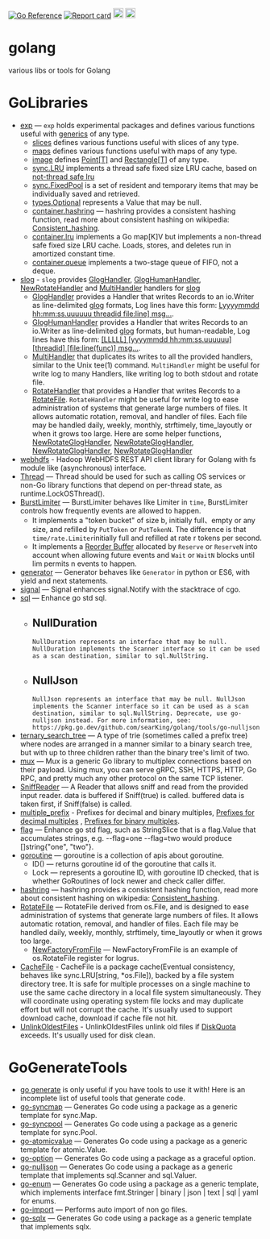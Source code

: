 [![Go Reference](https://pkg.go.dev/badge/github.com/searKing/golang.svg)](https://pkg.go.dev/github.com/searKing/golang)
[![Report card](https://goreportcard.com/badge/github.com/searKing/golang)](https://goreportcard.com/report/github.com/searKing/golang)
[<img src="https://api.visitorbadge.io/api/visitors?path=https%3A%2F%2Fgithub.com%2FsearKing%2Fgolang&countColor=%23263759" height="20">](https://visitorbadge.io/status?path=https%3A%2F%2Fgithub.com%2FsearKing%2Fgolang)
[<img src="https://resources.jetbrains.com/storage/products/company/brand/logos/jb_beam.svg" height="20">](https://jb.gg/OpenSourceSupport)

# golang

various libs or tools for Golang

# GoLibraries

* [exp](https://pkg.go.dev/github.com/searKing/golang/go/exp) — `exp` holds experimental packages and defines various
  functions useful with [generics](https://go.dev/doc/tutorial/generics) of any type.
    - [slices](https://pkg.go.dev/github.com/searKing/golang/go/exp/slices) defines various functions useful with slices
      of any type.
    - [maps](https://pkg.go.dev/github.com/searKing/golang/go/exp/maps) defines various functions useful with maps of
      any type.
    - [image](https://pkg.go.dev/github.com/searKing/golang/go/exp/image)
      defines [Point[T]](https://pkg.go.dev/github.com/searKing/golang/go/exp/image#Point)
      and [Rectangle[T]](https://pkg.go.dev/github.com/searKing/golang/go/exp/image#Rectangle) of any type.
    - [sync.LRU](https://pkg.go.dev/github.com/searKing/golang/go/exp/sync#LRU) implements a thread safe fixed size LRU
      cache, based on [not-thread safe lru](https://pkg.go.dev/github.com/searKing/golang/go/exp/container/lru#LRU)
    - [sync.FixedPool](https://pkg.go.dev/github.com/searKing/golang/go/exp/sync#FixedPool) is a set of resident and
      temporary items that may be individually saved and retrieved.
    - [types.Optional](https://pkg.go.dev/github.com/searKing/golang/go/exp/types#Optional) represents a Value that may
      be null.
    - [container.hashring](https://pkg.go.dev/github.com/searKing/golang/go/exp/container/hashring#HashRing) —
      hashring provides a consistent hashing function, read more about consistent hashing on
      wikipedia: [Consistent_hashing](http://en.wikipedia.org/wiki/Consistent_hashing).
    - [container.lru](https://pkg.go.dev/github.com/searKing/golang/go/exp/container/lru#LRU) implements a Go map[K]V
      but implements a non-thread safe fixed size LRU cache.
      Loads, stores, and deletes run in amortized constant time.
    - [container.queue](https://pkg.go.dev/github.com/searKing/golang/go/exp/container/queue#Queue) implements a
      two-stage queue of FIFO, not a deque.
* [slog](https://pkg.go.dev/github.com/searKing/log/slog) - `slog`
  provides [GlogHandler](https://pkg.go.dev/github.com/searKing/golang/go/log/slog#NewGlogHandler),
  [GlogHumanHandler](https://pkg.go.dev/github.com/searKing/golang/go/log/slog#NewGlogHumanHandler),
  [NewRotateHandler](https://pkg.go.dev/github.com/searKing/golang/go/log/slog#NewRotateHandler) and
  [MultiHandler](https://pkg.go.dev/github.com/searKing/golang/go/log/slog#MultiHandler) handlers
  for [slog](https://pkg.go.dev/log/slog)
    - [GlogHandler](https://pkg.go.dev/github.com/searKing/golang/go/log/slog#NewGlogHandler) provides a Handler that
      writes Records to an io.Writer as line-delimited [glog](https://github.com/google/glog) formats, Log lines have
      this
      form: [Lyyyymmdd hh:mm:ss.uuuuuu threadid file:line\] msg...](https://github.com/google/glog/blob/v0.6.0/src/glog/logging.h.in#L346).
    - [GlogHumanHandler](https://pkg.go.dev/github.com/searKing/golang/go/log/slog#NewGlogHumanHandler) provides a
      Handler that writes Records to an io.Writer as line-delimited [glog](https://github.com/google/glog) formats, but
      human-readable, Log lines have this
      form: [\[LLLLL\] \[yyyymmdd hh:mm:ss.uuuuuu\] \[threadid\] \[file:line(func)\] msg...](https://github.com/searKing/golang/blob/go/v1.2.86/go/log/slog/glog_handler.go#L85).
    - [MultiHandler](https://pkg.go.dev/github.com/searKing/golang/go/log/slog#MultiHandler) that duplicates its writes
      to all the provided handlers, similar to the Unix tee(1) command. `MultiHandler` might be useful for write log to
      many Handlers, like writing log to both stdout and rotate file.
    - [RotateHandler](https://pkg.go.dev/github.com/searKing/golang/go/log/slog#NewRotateHandler) that provides a
      Handler that writes Records to
      a [RotateFile](https://pkg.go.dev/github.com/searKing/golang/go/os). `RotateHandler` might be useful for write log
      to ease administration of systems that generate large numbers of files. It allows automatic rotation,
      removal, and handler of files. Each file may be handled daily, weekly, monthly, strftimely, time_layoutly or when
      it grows too large. Here are some helper
      functions, [NewRotateGlogHandler](https://pkg.go.dev/github.com/searKing/golang/go/log/slog#NewRotateGlogHandler), [NewRotateGlogHandler](https://pkg.go.dev/github.com/searKing/golang/go/log/slog#NewRotateGlogHandler), [NewRotateGlogHandler](https://pkg.go.dev/github.com/searKing/golang/go/log/slog#NewRotateGlogHandler), [NewRotateGlogHandler](https://pkg.go.dev/github.com/searKing/golang/go/log/slog#NewRotateGlogHandler)
* [webhdfs](https://pkg.go.dev/github.com/searKing/webhdfs) - Hadoop WebHDFS REST API client library for Golang with fs
  module like (asynchronous) interface.
* [Thread](https://pkg.go.dev/github.com/searKing/golang/go/sync#Thread) — Thread should be used for such as
  calling OS services or non-Go library functions that depend on per-thread state, as runtime.LockOSThread().
* [BurstLimiter](https://pkg.go.dev/github.com/searKing/golang/go/time/rate#BurstLimiter) — BurstLimiter behaves
  like Limiter in `time`, BurstLimiter controls how frequently events are allowed to happen.
    - It implements a "token bucket" of size b, initially full、empty or any size, and refilled by `PutToken`
      or `PutTokenN`. The difference is
      that `time/rate.Limiter`initially full and refilled at rate r tokens per second.
    - It implements a [Reorder Buffer](https://en.wikipedia.org/wiki/Re-order_buffer) allocated by `Reserve`
      or `ReserveN` into account when allowing future events and `Wait` or `WaitN` blocks until lim permits n events to
      happen.
* [generator](https://pkg.go.dev/github.com/searKing/golang/go/go/generator#Generator) — Generator behaves
  like `Generator` in python or ES6, with yield and next statements.
* [signal](https://pkg.go.dev/github.com/searKing/golang/go/os/signal#Notify) — Signal enhances signal.Notify with the
  stacktrace of cgo.
* [sql](https://pkg.go.dev/github.com/searKing/golang/go/database/sql#NullDuration) — Enhance go std sql.
    - NullDuration
      -
      ```NullDuration represents an interface that may be null. NullDuration implements the Scanner interface so it can be used as a scan destination, similar to sql.NullString.```
    - NullJson
      -
      ```NullJson represents an interface that may be null. NullJson implements the Scanner interface so it can be used as a scan destination, similar to sql.NullString. Deprecate, use go-nulljson instead. For more information, see: https://pkg.go.dev/github.com/searKing/golang/tools/go-nulljson```
* [ternary_search_tree](https://pkg.go.dev/github.com/searKing/golang/go/container/trie_tree/ternary_search_tree#TernarySearchTree)
  — A type of trie (sometimes called a prefix tree) where nodes are arranged in a manner similar to a binary search
  tree, but with up to three children rather than the binary tree's limit of two.
* [mux](https://pkg.go.dev/github.com/searKing/golang/go/net/mux) — Mux is a generic Go library to multiplex
  connections based on their payload. Using mux, you can serve gRPC, SSH, HTTPS, HTTP, Go RPC, and pretty much any other
  protocol on the same TCP listener.
* [SniffReader](https://pkg.go.dev/github.com/searKing/golang/go/io#SniffReader) — A Reader that allows sniff
  and read from the provided input reader. data is buffered if Sniff(true) is called. buffered data is taken first, if
  Sniff(false) is called.
* [multiple_prefix](https://pkg.go.dev/github.com/searKing/golang/go/format/multiple_prefix) - Prefixes for
  decimal and binary multiples, [Prefixes for decimal multiples](https://physics.nist.gov/cuu/Units/prefixes.html)
  , [Prefixes for binary multiples](https://physics.nist.gov/cuu/Units/binary.html).
* [flag](https://pkg.go.dev/github.com/searKing/golang/go/flag) — Enhance go std flag, such as StringSlice that
  is a flag.Value that accumulates strings, e.g. --flag=one --flag=two would produce []string{"one", "two"}.
* [goroutine](https://pkg.go.dev/github.com/searKing/golang/go/runtime/goroutine) — goroutine is a collection of
  apis about goroutine.
    - ID() — returns goroutine id of the goroutine that calls it.
    - Lock — represents a goroutine ID, with goroutine ID checked, that is whether GoRoutines of lock newer and check
      caller differ.
* [hashring](https://pkg.go.dev/github.com/searKing/golang/go/container/hashring) — hashring provides a
  consistent hashing function, read more about consistent hashing on
  wikipedia:  [Consistent_hashing](http://en.wikipedia.org/wiki/Consistent_hashing).
* [RotateFile](https://pkg.go.dev/github.com/searKing/golang/go/os#RotateFile) — RotateFile derived from os.File, and is
  designed to ease administration of systems that generate large numbers of files. It allows automatic rotation,
  removal, and handler of files. Each file may be handled daily, weekly, monthly, strftimely, time_layoutly or when it
  grows too large.
    - [NewFactoryFromFile](https://pkg.go.dev/github.com/searKing/golang/third_party/github.com/sirupsen/logrus#NewFactoryFromFile) —
      NewFactoryFromFile is an example of os.RotateFile register for logrus.
* [CacheFile](https://pkg.go.dev/github.com/searKing/golang/go/os#CacheFile) - CacheFile is a package cache(Eventual
  consistency, behaves like sync.LRU[string, *os.File]), backed by a file system directory tree. It is safe for multiple
  processes on a single machine to use the
  same cache directory in a local file system simultaneously. They will coordinate using operating system file locks and
  may duplicate effort but will not corrupt the cache. It's usually used to support download cache, download if cache
  file not hit.
* [UnlinkOldestFiles](https://pkg.go.dev/github.com/searKing/golang/go/os#UnlinkOldestFilesFunc) - UnlinkOldestFiles
  unlink old files if [DiskQuota](https://pkg.go.dev/github.com/searKing/golang/go/os#DiskQuota) exceeds. It's usually
  used for disk clean.

# GoGenerateTools

* [go generate](https://blog.golang.org/generate) is only useful if you have tools to use it with! Here is an incomplete
  list of useful tools that generate code.
* [go-syncmap](https://pkg.go.dev/github.com/searKing/golang/tools/go-syncmap) — Generates Go code using a
  package as a generic template for sync.Map.
* [go-syncpool](https://pkg.go.dev/github.com/searKing/golang/tools/go-syncpool) — Generates Go code using a
  package as a generic template for sync.Pool.
* [go-atomicvalue](https://pkg.go.dev/github.com/searKing/golang/tools/go-atomicvalue) — Generates Go code using
  a package as a generic template for atomic.Value.
* [go-option](https://pkg.go.dev/github.com/searKing/golang/tools/go-option) — Generates Go code using a package
  as a graceful option.
* [go-nulljson](https://pkg.go.dev/github.com/searKing/golang/tools/go-nulljson) — Generates Go code using a
  package as a generic template that implements sql.Scanner and sql.Valuer.
* [go-enum](https://pkg.go.dev/github.com/searKing/golang/tools/go-enum) — Generates Go code using a package as
  a generic template, which implements interface fmt.Stringer | binary | json | text | sql | yaml for enums.
* [go-import](https://pkg.go.dev/github.com/searKing/golang/tools/go-import) — Performs auto import of non go
  files.
* [go-sqlx](https://pkg.go.dev/github.com/searKing/golang/tools/go-sqlx) — Generates Go code using a package as
  a generic template that implements sqlx.
                                                                               